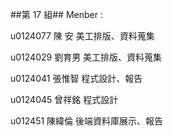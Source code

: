 ##第 17 組##
Menber :

u0124077 陳  安    美工排版、資料蒐集

u0124029 劉育男    美工排版、資料蒐集

u0124041 張惟智    程式設計、報告

u0124045 曾祥銘    程式設計

u012451  陳緯倫    後端資料庫展示、報告
